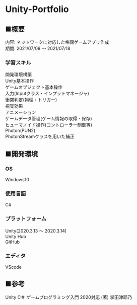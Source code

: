 # Unity-Portfolio

## ■概要
内容: ネットワークに対応した格闘ゲームアプリ作成  
期間: 2021/07/08 ～ 2021/07/18

### 学習スキル 
開発環境構築  
Unity基本操作  
ゲームオブジェクト基本操作  
入力(Inputクラス・インプットマネージャ)  
衝突判定(物理・トリガー)  
視覚効果  
アニメーション  
ゲームデータ管理(ゲーム情報の取得・保存)  
ヒューマノイド操作(コントローラー制御等)  
Photon(PUN2)  
PhotonStreamクラスを用いた補正  

## ■開発環境

### OS
Windows10  
### 使用言語
C#
### プラットフォーム
Unity(2020.3.13 ～ 2020.3.14)  
Unity Hub  
GitHub
### エディタ
VScode  

## ■参考
Unity C＃ ゲームプログラミング入門 2020対応 (著) 掌田津耶乃

